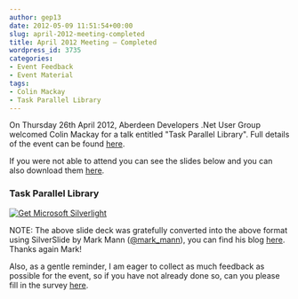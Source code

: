 ```yaml
---
author: gep13
date: 2012-05-09 11:51:54+00:00
slug: april-2012-meeting-completed
title: April 2012 Meeting – Completed
wordpress_id: 3735
categories:
- Event Feedback
- Event Material
tags:
- Colin Mackay
- Task Parallel Library
---
```


On Thursday 26th April 2012, Aberdeen Developers .Net User Group welcomed Colin Mackay for a talk entitled "Task Parallel Library". Full details of the event can be found [here](http://adnuguk-apr2012.eventbrite.com/?ebtv=C).

If you were not able to attend you can see the slides below and you can also download them [here](http://www/aberdeendevelopers.co.uk/Uploads/Meetings/2012-04-26-Introduction-to-Parallelisation-Aberdeen.zip).

### Task Parallel Library

[ ![Get Microsoft Silverlight](http://go.microsoft.com/fwlink/?LinkId=161376) ](http://go.microsoft.com/fwlink/?LinkID=149156&v=4.0.50401.0)

NOTE: The above slide deck was gratefully converted into the above format using SilverSlide by Mark Mann ([@mark_mann](http://twitter.com/#!/@mark_mann)), you can find his blog [here](http://blog.mark-mann.co.uk/). Thanks again Mark!

Also, as a gentle reminder, I am eager to collect as much feedback as possible for the event, so if you have not already done so, can you please fill in the survey [here](http://www.surveymonkey.com/s/NHM2NXM).

